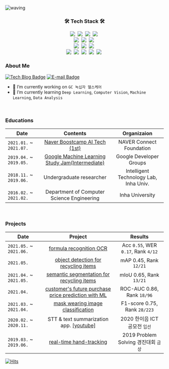 <!-- Head -->
![waving](https://capsule-render.vercel.app/api?type=waving&height=160&text=🍋SoominBae&fontAlign=78&fontAlignY=30&color=gradient&fontSize=45)

<!-- Tech Stack -->
<h3 align="center">🛠 Tech Stack 🛠</h3>
<p align="center">
  <img src="https://img.shields.io/badge/Python-3766AB?style=flat-square&logo=Python&logoColor=white"/></a>&nbsp 
  <img src="https://img.shields.io/badge/Java-007396?style=flat-square&logo=Java&logoColor=white"/></a>&nbsp 
  <img src="https://img.shields.io/badge/C++-00599C?style=flat-square&logo=C%2B%2B&logoColor=white"/></a>&nbsp 
  <img src="https://img.shields.io/badge/C-A8B9CC?style=flat-square&logo=C&logoColor=white"/></a>&nbsp 
  <br>
  <img src ="https://img.shields.io/badge/pytorch-EE4C2C.svg?&style=flat-square&logo=pytorch&logoColor=white"/></a>&nbsp 
  <img src ="https://img.shields.io/badge/tensorflow-FF6F00.svg?&style=flat-square&logo=tensorflow&logoColor=white"/></a>&nbsp 
  <img src ="https://img.shields.io/badge/keras-D00000.svg?&style=flat-square&logo=keras&logoColor=white"/></a>&nbsp 
  <br>
  <img src ="https://img.shields.io/badge/pandas-150458.svg?&style=flat-square&logo=pandas&logoColor=white"/></a>&nbsp 
  <img src ="https://img.shields.io/badge/scikitlearn-F7931E.svg?&style=flat-square&logo=scikitlearn&logoColor=white"/></a>&nbsp 
  <img src ="https://img.shields.io/badge/opencv-5C3EE8.svg?&style=flat-square&logo=opencv&logoColor=white"/></a>&nbsp 
  <br>
  <img src="https://img.shields.io/badge/HTML5-E34F26?style=flat-square&logo=HTML5&logoColor=white"/></a>&nbsp 
  <img src="https://img.shields.io/badge/css-1572B6?style=flat-square&logo=css3&logoColor=white"/></a>&nbsp 
  <img src="https://img.shields.io/badge/Mysql-E6B91E?style=flat-square&logo=MySql&logoColor=white"/></a>&nbsp 
  <img src="https://img.shields.io/badge/aws-333664?style=flat-square&logo=amazon-aws&logoColor=white"/></a>&nbsp 
  <img src="https://img.shields.io/badge/Android-3DDC84?style=flat-square&logo=Android&logoColor=white"/></a>&nbsp 
</p> <!--   뱃지 제작 참고: https://2dowon.netlify.app/etc/github-badge/ -->

<!-- Contact -->
<!-- <h3 align="center">🍋 Contact Me 🍋</h3>
<div align="center" style="text-align:center">

[![Tech Blog Badge](http://img.shields.io/badge/-Tech%20blog-black?style=flat-square&logo=github&link=https://bsm8734.github.io/)](https://bsm8734.github.io/)
[![E-mail Badge](https://img.shields.io/badge/email-03C75A?style=flat-square&logo=naver&logoColor=white&link=mailto:bsm8734@naver.com)](mailto:bsm8734@naver.com) 
</div> -->


### About Me
[![Tech Blog Badge](http://img.shields.io/badge/-Tech%20blog-black?style=flat-square&logo=github&link=https://bsm8734.github.io/)](https://bsm8734.github.io/)
[![E-mail Badge](https://img.shields.io/badge/email-03C75A?style=flat-square&logo=naver&logoColor=white&link=mailto:bsm8734@naver.com)](mailto:bsm8734@naver.com) 
- 🔭 I’m currently working on `GC 녹십자 헬스케어`
- 🌱 I’m currently learning `Deep Learning`, `Computer Vision`, `Machine Learning`, `Data Analysis`

<br>

### Educations

| Date | Contents 	| Organizaion |
|-----	|:----------:	|:-----------:|
| `2021.01.` ~ `2021.07.` 	| [Naver Boostcamp AI Tech (1st)](https://boostcamp.connect.or.kr/program_ai.html) | NAVER Connect Foundation  |
| `2019.04.` ~ `2019.05.` 	| [Google Machine Learning Study Jam(Intermediate)](https://gdg.community.dev/events/details/google-gdg-jeju-presents-google-machine-learning-study-jam-junggeubban-2ca/) 	| Google Developer Groups |
| `2018.11.` ~ `2019.06.` 	| Undergraduate researcher | Intelligent Technology Lab, Inha Univ.	|
| `2016.02.` ~ `2021.02.` 	| Department of Computer Science Engineering  | Inha University |

<br>

### Projects

| Date | Project | Results |
|-------	|:--------:|:---------:|
| `2021.05.` ~ `2021.06.` | [formula recognition OCR](https://github.com/bsm8734/formula-recognition-OCR) | Acc `0.55`, WER `0.17`, Rank `4/12`|
| `2021.05.` | [object detection for recycling items](https://github.com/bsm8734/object-detection-for-recycling) | mAP 0.45, Rank `12/21` |
| `2021.04.` ~ `2021.05.` | [semantic segmentation for recycling items](https://github.com/bsm8734/semantic-segmentation-for-recycling) | mIoU 0.65, Rank `13/21` |
| `2021.04.` | [customer's future purchase price prediction with ML](https://github.com/bsm8734/customer-purchase-price-prediction) | ROC-AUC 0.86, Rank `18/96` |
| `2021.03.` ~ `2021.04.` | [mask wearing image classification](https://github.com/bsm8734/mask-wearing-image-classification) | F1-score 0.75, Rank `28/223` |
| `2020.02.` ~ `2020.11.` | STT & text summarization app. [[youtube]](https://www.youtube.com/watch?v=GxeZLPCm7Ow) | 2020 한이음 ICT 공모전 `입선` |
| `2019.03.` ~ `2019.06.` | [real-time hand-tracking](https://github.com/bsm8734/real-time-hand-tracking) | 2019 Problem Solving 경진대회 `금상`  |

[![Hits](https://hits.seeyoufarm.com/api/count/incr/badge.svg?url=https%3A%2F%2Fgithub.com%2Fbsm8734&count_bg=%2379C83D&title_bg=%23555555&icon=&icon_color=%23E7E7E7&title=hits&edge_flat=false)](https://hits.seeyoufarm.com)




<!-- ![Soomin's GitHub stats](https://github-readme-stats.vercel.app/api?username=bsm8734&show_icons=true&theme=dracula&count_private=true) -->
<!-- ### Repo cards
[![Readme Card](https://github-readme-stats.vercel.app/api/pin/?username=anuraghazra&repo=github-readme-stats)](https://github.com/anuraghazra/github-readme-stats)
 -->
<!--
**bsm8734/bsm8734** is a ✨ _special_ ✨ repository because its `README.md` (this file) appears on your GitHub profile.

Here are some ideas to get you started:

- 🔭 I’m currently working on ...
- 🌱 I’m currently learning ...
- 👯 I’m looking to collaborate on ...
- 🤔 I’m looking for help with ...
- 💬 Ask me about ...
- 📫 How to reach me: ...
- 😄 Pronouns: ...
- ⚡ Fun fact: ...
-->
